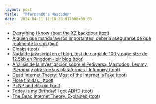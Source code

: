 ```yaml
---
layout: post
title:  "@fernand0's Mastodon"
date:  2024-04-11 11:18:20.917000+00:00
---
```

*  [Everything I know about the XZ backdoor ](https://boehs.org/node/everything-i-know-about-the-xz-backdoo) ([toot](https://mastodon.social/@fernand0/112252308744825797))
*  [Alguien que manda &#39;avisos importantes&#39; debería asegurarse de que realmente lo son ](https://mastodon.social/@fernand0/112252260386390742) ([toot](https://mastodon.social/@fernand0/112252260386390742))
*  [Cloaks ](https://libera.chat/guides/cloak) ([toot](https://mastodon.social/@fernand0/112252115131465240))
*  [Nada de javascript en el blog, test de carga de 100 y page size de 12.5kb en Pingdom - plr blog ](https://pedrolr.es/blog/nada-de-javascript-en-el-blog-test-de-carga-de-100-y-page-size-de-12-5kb-en-pingdom) ([toot](https://mastodon.social/@fernand0/112251804808974192))
*  [
		Análisis de la investigación sobre el Fediverso: Mastodon, Lemmy, Pleroma y otras de sus plataformas 
							\| Infonomy
			 ](https://infonomy.scimagoepi.com/index.php/infonomy/article/view/3) ([toot](https://mastodon.social/@fernand0/112251608268829185))
*  [Dead Internet Theory: Most of the Internet is Fake ](https://forum.agoraroad.com/index.php?threads/dead-internet-theory-most-of-the-internet-is-fake.3011) ([toot](https://mastodon.social/@fernand0/112249938140371119))
*  [Flore tímidas.  ](https://avecesunafoto.wordpress.com/2024/04/10/flore-timidas) ([toot](https://mastodon.social/@fernand0/112249927685851588))
*  [P=NP and Bitcoin ](https://rjlipton.com/2024/03/08/pnp-and-bitcoin) ([toot](https://mastodon.social/@fernand0/112248109170437808))
*  [Today is my Birthday! I got ADHD ](https://popey.com/blog/2024/04/today-is-my-birthday-i-got-adhd) ([toot](https://mastodon.social/@fernand0/112247852020236578))
*  [The Dead Internet Theory, Explained ](https://www.forbes.com/sites/danidiplacido/2024/01/16/the-dead-internet-theory-explained/?sh=4284cd6557c) ([toot](https://mastodon.social/@fernand0/112247677522974236))
